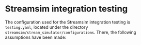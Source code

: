 # Streamsim integration testing

The configuration used for the Streamsim integration testing is `testing.yaml`, located under the directory `streamsim/stream_simulator/configurations`. There, the following assumptions have been made:

